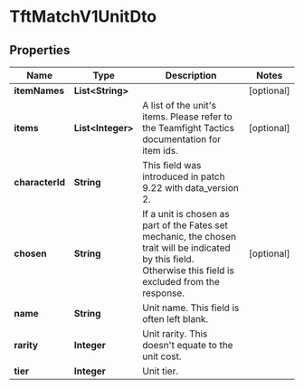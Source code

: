 

# TftMatchV1UnitDto


## Properties

| Name | Type | Description | Notes |
|------------ | ------------- | ------------- | -------------|
|**itemNames** | **List&lt;String&gt;** |  |  [optional] |
|**items** | **List&lt;Integer&gt;** | A list of the unit&#39;s items. Please refer to the Teamfight Tactics documentation for item ids. |  [optional] |
|**characterId** | **String** | This field was introduced in patch 9.22 with data_version 2. |  |
|**chosen** | **String** | If a unit is chosen as part of the Fates set mechanic, the chosen trait will be indicated by this field. Otherwise this field is excluded from the response. |  [optional] |
|**name** | **String** | Unit name. This field is often left blank. |  |
|**rarity** | **Integer** | Unit rarity. This doesn&#39;t equate to the unit cost. |  |
|**tier** | **Integer** | Unit tier. |  |



